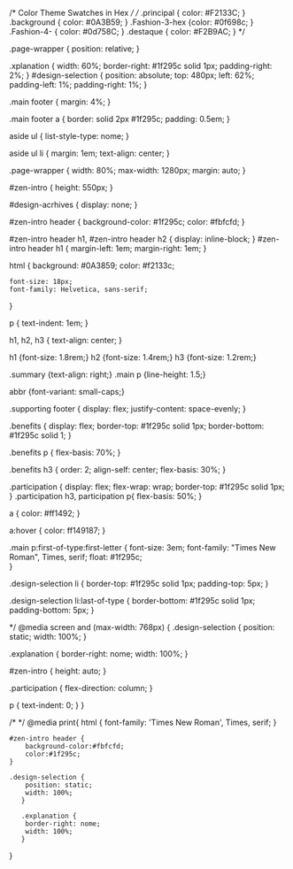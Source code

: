 /* Color Theme Swatches in Hex */
/*
.principal { color: #F2133C; }
.background { color: #0A3B59; }
.Fashion-3-hex {color: #0f698c; }
.Fashion-4- { color: #0d758C; }
.destaque { color: #F2B9AC; }
*/

.page-wrapper {
    position: relative;
}

.xplanation {
    width: 60%;
    border-right: #1f295c solid 1px;
    padding-right: 2%;
}
#design-selection {
    position: absolute;
    top: 480px;
    left: 62%;
    padding-left: 1%;
    padding-right: 1%;
}


.main footer {
    margin: 4%;
}

.main footer a {
    border: solid 2px #1f295c;
    padding: 0.5em;
}

aside ul {
    list-style-type: nome;
}

aside ul li {
    margin: 1em;
    text-align: center;
}

.page-wrapper {
    width: 80%;
    max-width: 1280px;
    margin: auto;
}

#zen-intro {
    height: 550px;
}

#design-acrhives {
    display: none;
}

#zen-intro header {
    background-color: #1f295c;
    color: #fbfcfd;
}

#zen-intro header h1, #zen-intro header h2 {
    display: inline-block;
}
#zen-intro header h1 {
    margin-left: 1em;
    margin-right: 1em;
}

html {
    background: #0A3859;
    color: #f2133c;

    font-size: 18px;
    font-family: Helvetica, sans-serif;
}

p {
    text-indent: 1em;
}


h1, h2, h3 {
    text-align: center;
}

h1 {font-size: 1.8rem;}
h2 {font-size: 1.4rem;}
h3 {font-size: 1.2rem;}

.summary {text-align: right;}
.main p {line-height: 1.5;}

abbr {font-variant: small-caps;}

.supporting footer {
    display: flex;
    justify-content: space-evenly;
}

.benefits {
    display: flex;
    border-top: #1f295c solid 1px;
    border-bottom: #1f295c solid 1;
}

.benefits p {
    flex-basis: 70%;
}

.benefits h3 {
    order: 2;
    align-self: center;
    flex-basis: 30%;
}

.participation {
    display: flex;
    flex-wrap: wrap;
    border-top: #1f295c solid 1px;
}
.participation h3, participation p{
    flex-basis: 50%;
}

a {
    color: #ff1492;
}

a:hover {
    color: ff149187;
}

.main p:first-of-type:first-letter {
    font-size: 3em;
    font-family: "Times New Roman", Times, serif;
    float: #1f295c;   
}

.design-selection li {
    border-top: #1f295c solid 1px;
    padding-top: 5px;
}

.design-selection li:last-of-type {
    border-bottom: #1f295c solid 1px;
    padding-bottom: 5px;
}

*/
@media screen and (max-width: 768px) {
   .design-selection {
    position: static;
    width: 100%;
   } 
   
   .explanation {
    border-right: nome;
    width: 100%;
   }

   #zen-intro {
    height: auto;
   }

   .participation {
    flex-direction: column;
   }

   p {
    text-indent: 0;
   }
}

/*
*/
@media print{
    html {
        font-family: 'Times New Roman', Times, serif;
    }

    #zen-intro header {
        background-color:#fbfcfd;
        color:#1f295c;
    }

    .design-selection {
        position: static;
        width: 100%;
       } 
       
       .explanation {
        border-right: nome;
        width: 100%;
       }
}
